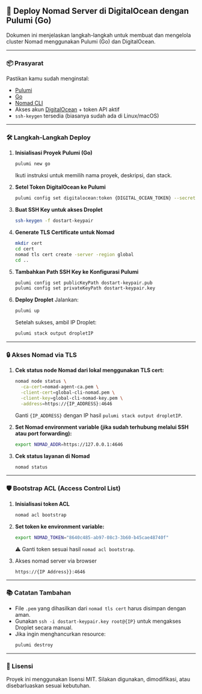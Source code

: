
## 🚀 Deploy Nomad Server di DigitalOcean dengan Pulumi (Go)

Dokumen ini menjelaskan langkah-langkah untuk membuat dan mengelola cluster Nomad menggunakan Pulumi (Go) dan DigitalOcean.

---

### 📦 Prasyarat

Pastikan kamu sudah menginstal:

* [Pulumi](https://www.pulumi.com/docs/get-started/install/)
* [Go](https://go.dev/dl/)
* [Nomad CLI](https://developer.hashicorp.com/nomad/downloads)
* Akses akun [DigitalOcean](https://www.digitalocean.com/) + token API aktif
* `ssh-keygen` tersedia (biasanya sudah ada di Linux/macOS)

---

### 🛠️ Langkah-Langkah Deploy

1. **Inisialisasi Proyek Pulumi (Go)**

   ```bash
   pulumi new go
   ```

   Ikuti instruksi untuk memilih nama proyek, deskripsi, dan stack.
2. **Setel Token DigitalOcean ke Pulumi**

   ```bash
   pulumi config set digitalocean:token {DIGITAL_OCEAN_TOKEN} --secret
   ```
3. **Buat SSH Key untuk akses Droplet**

   ```bash
   ssh-keygen -f dostart-keypair
   ```
4. **Generate TLS Certificate untuk Nomad**

   ```bash
   mkdir cert
   cd cert
   nomad tls cert create -server -region global
   cd ..
   ```
5. **Tambahkan Path SSH Key ke Konfigurasi Pulumi**

   ```bash
   pulumi config set publicKeyPath dostart-keypair.pub
   pulumi config set privateKeyPath dostart-keypair.key
   ```
6. **Deploy Droplet**
   Jalankan:

   ```bash
   pulumi up
   ```

   Setelah sukses, ambil IP Droplet:

   ```bash
   pulumi stack output dropletIP
   ```

---

### 🔒 Akses Nomad via TLS

1. **Cek status node Nomad dari lokal menggunakan TLS cert:**

   ```bash
   nomad node status \
     -ca-cert=nomad-agent-ca.pem \
     -client-cert=global-cli-nomad.pem \
     -client-key=global-cli-nomad-key.pem \
     -address=https://{IP_ADDRESS}:4646
   ```

   Ganti `{IP_ADDRESS}` dengan IP hasil `pulumi stack output dropletIP`.
2. **Set Nomad environment variable (jika sudah terhubung melalui SSH atau port forwarding):**

   ```bash
   export NOMAD_ADDR=https://127.0.0.1:4646
   ```
3. **Cek status layanan di Nomad**

   ```bash
   nomad status
   ```

---

### 🛡️ Bootstrap ACL (Access Control List)

1. **Inisialisasi token ACL**

   ```bash
   nomad acl bootstrap
   ```
2. **Set token ke environment variable:**

   ```bash
   export NOMAD_TOKEN="8640c485-ab97-08c3-3b60-b45cae48740f"
   ```

   ⚠️ Ganti token sesuai hasil `nomad acl bootstrap`.
3. Akses nomad server via browser

   ```
   https://{IP Address}}:4646
   ```

---

### 📚 Catatan Tambahan

* File `.pem` yang dihasilkan dari `nomad tls cert` harus disimpan dengan aman.
* Gunakan `ssh -i dostart-keypair.key root@{IP}` untuk mengakses Droplet secara manual.
* Jika ingin menghancurkan resource:
  ```bash
  pulumi destroy
  ```

---

### 🧾 Lisensi

Proyek ini menggunakan lisensi MIT. Silakan digunakan, dimodifikasi, atau disebarluaskan sesuai kebutuhan.
